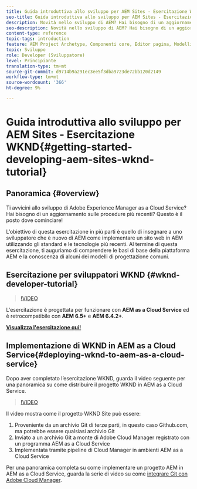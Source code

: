```yaml
---
title: Guida introduttiva allo sviluppo per AEM Sites - Esercitazione WKND
seo-title: Guida introduttiva allo sviluppo per AEM Sites - Esercitazione WKND
description: Novità nello sviluppo di AEM? Hai bisogno di un aggiornamento sulle best practice? Questo è il posto dove cominciare! L’obiettivo di questa esercitazione in più parti è quello di insegnare a uno sviluppatore che è nuovo di AEM come implementare un sito web in AEM utilizzando gli standard e le tecnologie più recenti.
seo-description: Novità nello sviluppo di AEM? Hai bisogno di un aggiornamento sulle best practice? Questo è il posto dove cominciare! L’obiettivo di questa esercitazione in più parti è quello di insegnare a uno sviluppatore che è nuovo di AEM come implementare un sito web in AEM utilizzando gli standard e le tecnologie più recenti.
content-type: reference
topic-tags: introduction
feature: AEM Project Archetype, Componenti core, Editor pagina, Modelli modificabili
topic: Sviluppo
role: Developer (Sviluppatore)
level: Principiante
translation-type: tm+mt
source-git-commit: d9714b9a291ec3ee5f3dba9723de72bb120d2149
workflow-type: tm+mt
source-wordcount: '366'
ht-degree: 9%

---
```



# Guida introduttiva allo sviluppo per AEM Sites - Esercitazione WKND{#getting-started-developing-aem-sites-wknd-tutorial}

## Panoramica {#overview}

Ti avvicini allo sviluppo di Adobe Experience Manager as a Cloud Service? Hai bisogno di un aggiornamento sulle procedure più recenti? Questo è il posto dove cominciare!

L’obiettivo di questa esercitazione in più parti è quello di insegnare a uno sviluppatore che è nuovo di AEM come implementare un sito web in AEM utilizzando gli standard e le tecnologie più recenti. Al termine di questa esercitazione, ti auguriamo di comprendere le basi di base della piattaforma AEM e la conoscenza di alcuni dei modelli di progettazione comuni.

## Esercitazione per sviluppatori WKND {#wknd-developer-tutorial}

>[!VIDEO](https://video.tv.adobe.com/v/30476?quality=12&learn=on)

L&#39;esercitazione è progettata per funzionare con **AEM as a Cloud Service** ed è retrocompatibile con **AEM 6.5+** e **AEM 6.4.2+**.

**[Visualizza l&#39;esercitazione qui!](https://docs.adobe.com/content/help/en/experience-manager-learn/getting-started-wknd-tutorial-develop/overview.html)**

## Implementazione di WKND in AEM as a Cloud Service{#deploying-wknd-to-aem-as-a-cloud-service}

Dopo aver completato l’esercitazione WKND, guarda il video seguente per una panoramica su come distribuire il progetto WKND in AEM as a Cloud Service.

>[!VIDEO](https://video.tv.adobe.com/v/30191?quality=12&learn=on)

Il video mostra come il progetto WKND Site può essere:

1. Proveniente da un archivio Git di terze parti, in questo caso Github.com, ma potrebbe essere qualsiasi archivio Git
2. Inviato a un archivio Git a monte di Adobe Cloud Manager registrato con un programma AEM as a Cloud Service
3. Implementata tramite pipeline di Cloud Manager in ambienti AEM as a Cloud Service

Per una panoramica completa su come implementare un progetto AEM in AEM as a Cloud Service, guarda la serie di video su come [integrare Git con Adobe Cloud Manager](https://docs.adobe.com/content/help/en/experience-manager-cloud-manager/using/managing-code/setup-cloud-manager-git-integration.html).
